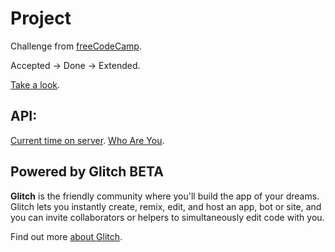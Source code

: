 Project
========================
Challenge from [freeCodeCamp](https://www.freecodecamp.org/challenges/timestamp-microservice).

Accepted -> Done -> Extended.

[Take a look](https://checktime.glitch.com).

API:
------------------------
[Current time on server](https://checktime.glitch.com/api/current_time).
[Who Are You](https://checktime.glitch.com/api/whoami).

Powered by Glitch BETA
------------------------

**Glitch** is the friendly community where you'll build the app of your dreams. Glitch lets you instantly create, remix, edit, and host an app, bot or site, and you can invite collaborators or helpers to simultaneously edit code with you.

Find out more [about Glitch](https://glitch.com/about).
